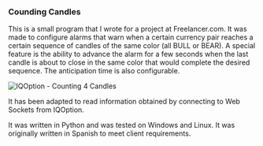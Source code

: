 ### Counding Candles

This is a small program that I wrote for a project at Freelancer.com.
It was made to configure alarms that warn when a certain currency pair reaches a certain sequence of candles of the same color (all BULL or BEAR).
A special feature is the ability to advance the alarm for a few seconds when the last candle is about to close in the same color that would complete the desired sequence. The anticipation time is also configurable.

![IQOption - Counting 4 Candles](/countingcandles/candles.jpeg)

It has been adapted to read information obtained by connecting to Web Sockets from IQOption.

It was written in Python and was tested on Windows and Linux. It was originally written in Spanish to meet client requirements.
